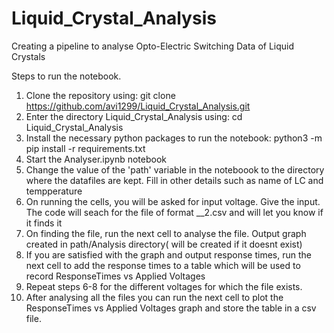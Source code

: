 # Liquid_Crystal_Analysis
Creating a pipeline to analyse Opto-Electric Switching Data of Liquid Crystals

Steps to run the notebook.
1. Clone the repository using: git clone https://github.com/avi1299/Liquid_Crystal_Analysis.git
2. Enter the directory Liquid_Crystal_Analysis using: cd Liquid_Crystal_Analysis
3. Install the necessary python packages to run the notebook: python3 -m pip install -r requirements.txt
4. Start the Analyser.ipynb notebook
5. Change the value of the 'path' variable in the noteboook to the directory where the datafiles are kept. Fill in other details such as name of LC and tempperature
6. On running the cells, you will be asked for input voltage. Give the input. The code will seach for the file of format <temp>_<voltage>_2.csv and will let you know if it finds it
7. On finding the file, run the next cell to analyse the file. Output graph created in path/Analysis directory( will be created if it doesnt exist)
8. If you are satisfied with the graph and output response times, run the next cell to add the response times to a table which will be used to record ResponseTimes vs Applied Voltages 
9. Repeat steps 6-8 for the different voltages for which the file exists.
10. After analysing all the files you can run the next cell to plot the ResponseTimes vs Applied Voltages graph and store the table in a csv file.

